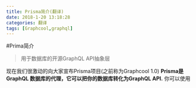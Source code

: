 ```yaml
---
title: Prisma简介(翻译)
date: 2018-1-20 13:18:28
categories: 翻译
tags: [Graphcool,graphql]
---
```

#Prima简介
>用于数据库的开源GraphQL API抽象层

现在我们很激动的向大家宣布Prisma项目(之前称为Graphcool 1.0)
**Prisma是GraphQL 数据库的代理，它可以把你的数据库转化为GraphQL API.** 你可以使用
